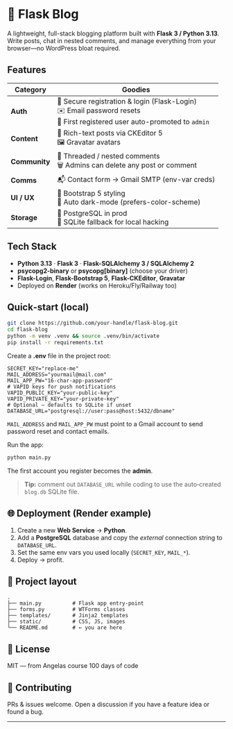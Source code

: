 # 🧪 Flask Blog

A lightweight, full-stack blogging platform built with **Flask 3 / Python 3.13**.  
Write posts, chat in nested comments, and manage everything from your browser—no WordPress bloat required.

## Features

| Category | Goodies |
|----------|---------|
| **Auth** | 🔑 Secure registration & login (Flask-Login) <br>✉️ Email password resets <br>👑 First registered user auto-promoted to <code>admin</code> |
| **Content** | 📝 Rich-text posts via CKEditor 5 <br>🖼️ Gravatar avatars |
| **Community** | 💬 Threaded / nested comments <br>🗑️ Admins can delete any post or comment |
| **Comms** | 📬 Contact form → Gmail SMTP (env-var creds) |
| **UI / UX** | 🎨 Bootstrap 5 styling <br>🌙 Auto dark-mode (prefers-color-scheme) |
| **Storage** | 🐘 PostgreSQL in prod <br>📝 SQLite fallback for local hacking |

## Tech Stack

- **Python 3.13** · **Flask 3** · **Flask-SQLAlchemy 3 / SQLAlchemy 2**
- **psycopg2-binary** or **psycopg[binary]** (choose your driver)
- **Flask-Login**, **Flask-Bootstrap 5**, **Flask-CKEditor**, **Gravatar**
- Deployed on **Render** (works on Heroku/Fly/Railway too)


## Quick‑start (local)

```bash
git clone https://github.com/your-handle/flask-blog.git
cd flask-blog
python -m venv .venv && source .venv/bin/activate
pip install -r requirements.txt
```

Create a **.env** file in the project root:

```env
SECRET_KEY="replace‑me"
MAIL_ADDRESS="yourmail@mail.com"
MAIL_APP_PW="16‑char‑app‑password"
# VAPID keys for push notifications
VAPID_PUBLIC_KEY="your-public-key"
VAPID_PRIVATE_KEY="your-private-key"
# Optional — defaults to SQLite if unset
DATABASE_URL="postgresql://user:pass@host:5432/dbname"
```

`MAIL_ADDRESS` and `MAIL_APP_PW` must point to a Gmail account to send password
reset and contact emails.

Run the app:

```bash
python main.py   
```

The first account you register becomes the **admin**.

> **Tip:** comment out `DATABASE_URL` while coding to use the auto‑created `blog.db` SQLite file.

## 🌐 Deployment (Render example)

1. Create a new **Web Service** → **Python**.  
2. Add a **PostgreSQL** database and copy the *external* connection string to `DATABASE_URL`.  
3. Set the same env vars you used locally (`SECRET_KEY`, `MAIL_*`).  
4. Deploy → profit.

## 📂 Project layout

```
.
├── main.py          # Flask app entry‑point
├── forms.py         # WTForms classes
├── templates/       # Jinja2 templates
├── static/          # CSS, JS, images
└── README.md        # ← you are here
```

## 📝 License

MIT — from Angelas course 100 days of code

## 🤝 Contributing

PRs & issues welcome. Open a discussion if you have a feature idea or found a bug.

---

